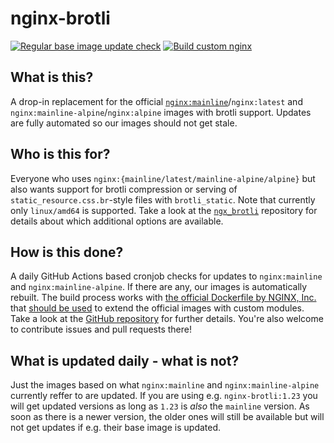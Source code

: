 # nginx-brotli

[![Regular base image update check](https://github.com/georg-jung/nginx-brotli/actions/workflows/cron-docker-rebuild.yml/badge.svg)](https://github.com/georg-jung/nginx-brotli/actions/workflows/cron-docker-rebuild.yml)
[![Build custom nginx](https://github.com/georg-jung/nginx-brotli/actions/workflows/build.yml/badge.svg)](https://github.com/georg-jung/nginx-brotli/actions/workflows/build.yml)

## What is this?

A drop-in replacement for the official [`nginx:mainline`](https://hub.docker.com/_/nginx)/`nginx:latest` and `nginx:mainline-alpine`/`nginx:alpine` images with brotli support. Updates are fully automated so our images should not get stale.

## Who is this for?

Everyone who uses `nginx:{mainline/latest/mainline-alpine/alpine}` but also wants support for brotli compression or serving of `static_resource.css.br`-style files with `brotli_static`. Note that currently only `linux/amd64` is supported. Take a look at the [`ngx_brotli`](https://github.com/google/ngx_brotli) repository for details about which additional options are available.

## How is this done?

A daily GitHub Actions based cronjob checks for updates to `nginx:mainline` and `nginx:mainline-alpine`. If there are any, our images is automatically rebuilt. The build process works with [the official Dockerfile by NGINX, Inc.](https://github.com/nginxinc/docker-nginx/tree/master/modules) that [should be used](https://github.com/nginxinc/docker-nginx/issues/371#issuecomment-752088336) to extend the official images with custom modules. Take a look at the [GitHub repository](https://github.com/georg-jung/nginx-brotli) for further details. You're also welcome to contribute issues and pull requests there!

## What is updated daily - what is not?

Just the images based on what `nginx:mainline` and `nginx:mainline-alpine` currently reffer to are updated. If you are using e.g. `nginx-brotli:1.23` you will get updated versions as long as `1.23` is _also_ the `mainline` version. As soon as there is a newer version, the older ones will still be available but will not get updates if e.g. their base image is updated.
